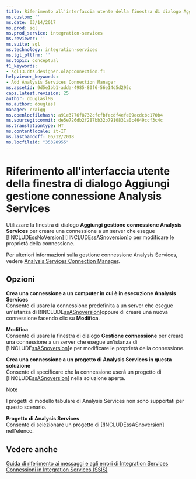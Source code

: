 ```yaml
---
title: Riferimento all'interfaccia utente della finestra di dialogo Aggiungi gestione connessione Analysis Services | Microsoft Docs
ms.custom: ''
ms.date: 03/14/2017
ms.prod: sql
ms.prod_service: integration-services
ms.reviewer: ''
ms.suite: sql
ms.technology: integration-services
ms.tgt_pltfrm: ''
ms.topic: conceptual
f1_keywords:
- sql13.dts.designer.olapconnection.f1
helpviewer_keywords:
- Add Analysis Services Connection Manager
ms.assetid: 9d5e1bb1-adda-4985-80f6-56e14d5d295c
caps.latest.revision: 25
author: douglaslMS
ms.author: douglasl
manager: craigg
ms.openlocfilehash: a91e3776f8732cfcfbfecdf4efe09ecdcbc170b4
ms.sourcegitcommit: de5e726db2f287bb32b7910831a0c4649ccf3c4c
ms.translationtype: HT
ms.contentlocale: it-IT
ms.lasthandoff: 06/12/2018
ms.locfileid: "35328955"
---
```

# <a name="add-analysis-services-connection-manager-dialog-box-ui-reference"></a>Riferimento all'interfaccia utente della finestra di dialogo Aggiungi gestione connessione Analysis Services
  Utilizzare la finestra di dialogo **Aggiungi gestione connessione Analysis Services** per creare una connessione a un server che esegue [!INCLUDE[ssNoVersion](../../includes/ssnoversion-md.md)] [!INCLUDE[ssASnoversion](../../includes/ssasnoversion-md.md)]o per modificare le proprietà della connessione.  
  
 Per ulteriori informazioni sulla gestione connessione Analysis Services, vedere [Analysis Services Connection Manager](../../integration-services/connection-manager/analysis-services-connection-manager.md).  
  
## <a name="options"></a>Opzioni  
 **Crea una connessione a un computer in cui è in esecuzione Analysis Services**  
 Consente di usare la connessione predefinita a un server che esegue un'istanza di [!INCLUDE[ssASnoversion](../../includes/ssasnoversion-md.md)]oppure di creare una nuova connessione facendo clic su **Modifica**.  
  
 **Modifica**  
 Consente di usare la finestra di dialogo **Gestione connessione** per creare una connessione a un server che esegue un'istanza di [!INCLUDE[ssASnoversion](../../includes/ssasnoversion-md.md)]e per modificare le proprietà della connessione.  
  
 **Crea una connessione a un progetto di Analysis Services in questa soluzione**  
 Consente di specificare che la connessione userà un progetto di [!INCLUDE[ssASnoversion](../../includes/ssasnoversion-md.md)] nella soluzione aperta.  
  
> [!NOTE]  
>  I progetti di modello tabulare di Analysis Services non sono supportati per questo scenario.  
  
 **Progetto di Analysis Services**  
 Consente di selezionare un progetto di [!INCLUDE[ssASnoversion](../../includes/ssasnoversion-md.md)] nell'elenco.  
  
## <a name="see-also"></a>Vedere anche  
 [Guida di riferimento ai messaggi e agli errori di Integration Services](../../integration-services/integration-services-error-and-message-reference.md)   
 [Connessioni in Integration Services &#40;SSIS&#41;](../../integration-services/connection-manager/integration-services-ssis-connections.md)  
  
  
